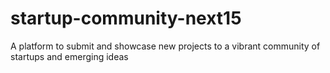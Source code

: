 # startup-community-next15

A platform to submit and showcase new projects to a vibrant community of startups and emerging ideas
